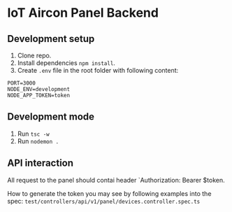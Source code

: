 # IoT Aircon Panel Backend

## Development setup
1. Clone repo.
2. Install dependencies `npm install`.
3. Create `.env` file in the root folder with following content:

```
PORT=3000
NODE_ENV=development
NODE_APP_TOKEN=token
```

## Development mode
1. Run `tsc -w`
2. Run `nodemon .`


## API interaction
All request to the panel should contai header `Authorization: Bearer $token. 

How to generate the token you may see by following examples into the spec: `test/controllers/api/v1/panel/devices.controller.spec.ts`
